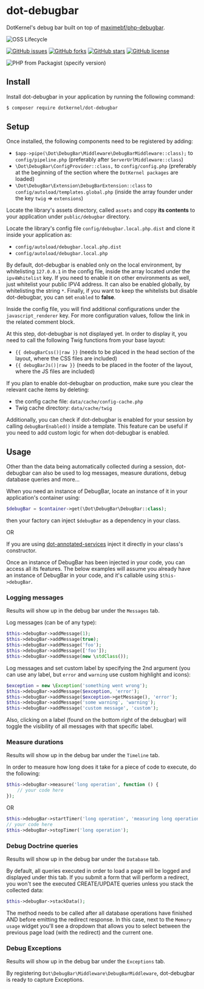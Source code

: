 # dot-debugbar

DotKernel's debug bar built on top of [maximebf/php-debugbar](https://github.com/maximebf/php-debugbar).

![OSS Lifecycle](https://img.shields.io/osslifecycle/dotkernel/dot-debugbar)

[![GitHub issues](https://img.shields.io/github/issues/dotkernel/dot-debugbar)](https://github.com/dotkernel/dot-debugbar/issues)
[![GitHub forks](https://img.shields.io/github/forks/dotkernel/dot-debugbar)](https://github.com/dotkernel/dot-debugbar/network)
[![GitHub stars](https://img.shields.io/github/stars/dotkernel/dot-debugbar)](https://github.com/dotkernel/dot-debugbar/stargazers)
[![GitHub license](https://img.shields.io/github/license/dotkernel/dot-debugbar)](https://github.com/dotkernel/dot-debugbar/blob/main/LICENSE.md)

![PHP from Packagist (specify version)](https://img.shields.io/packagist/php-v/dotkernel/dot-debugbar/1.0.x-dev)


## Install
Install dot-debugbar in your application by running the following command:
```bash
$ composer require dotkernel/dot-debugbar
```


## Setup
Once installed, the following components need to be registered by adding:
* `$app->pipe(\Dot\DebugBar\Middleware\DebugBarMiddleware::class);` to `config/pipeline.php` (preferably after `ServerUrlMiddleware::class`)
* `\Dot\DebugBar\ConfigProvider::class,` to `config/config.php` (preferably at the beginning of the section where the `DotKernel packages` are loaded)
* `\Dot\DebugBar\Extension\DebugBarExtension::class` to `config/autoload/templates.global.php` (inside the array founder under the key `twig` => `extensions`)

Locate the library's assets directory, called `assets` and copy **its contents** to your application under `public/debugbar` directory.

Locate the library's config file `config/debugbar.local.php.dist` and clone it inside your application as:
* `config/autoload/debugbar.local.php.dist`
* `config/autoload/debugbar.local.php`

By default, dot-debugbar is enabled only on the local environment, by whitelisting `127.0.0.1` in the config file, inside the array located under the `ipv4Whitelist` key.
If you need to enable it on other environments as well, just whitelist your public IPV4 address.
It can also be enabled globally, by whitelisting the string `*`.
Finally, if you want to keep the whitelists but disable dot-debugbar, you can set `enabled` to **false**.

Inside the config file, you will find additional configurations under the `javascript_renderer` key.
For more configuration values, follow the link in the related comment block.


At this step, dot-debugbar is not displayed yet. In order to display it, you need to call the following Twig functions from your base layout:
* `{{ debugBarCss()|raw }}` (needs to be placed in the head section of the layout, where the CSS files are included)
* `{{ debugBarJs()|raw }}` (needs to be placed in the footer of the layout, where the JS files are included)

If you plan to enable dot-debugbar on production, make sure you clear the relevant cache items by deleting:
* the config cache file: `data/cache/config-cache.php`
* Twig cache directory: `data/cache/twig`

Additionally, you can check if dot-debugbar is enabled for your session by calling `debugBarEnabled()` inside a template.
This feature can be useful if you need to add custom logic for when dot-debugbar is enabled.


## Usage
Other than the data being automatically collected during a session, dot-debugbar can also be used to log messages, measure durations, debug database queries and more...

When you need an instance of DebugBar, locate an instance of it in your application's container using:
```php
$debugBar = $container->get(\Dot\DebugBar\DebugBar::class);
```
then your factory can inject `$debugBar` as a dependency in your class.

OR

If you are using [dot-annotated-services](https://github.com/dotkernel/dot-annotated-services) inject it directly in your class's constructor.

Once an instance of DebugBar has been injected in your code, you can access all its features.
The below examples will assume you already have an instance of DebugBar in your code, and it's callable using `$this->debugBar`.


### Logging messages
Results will show up in the debug bar under the `Messages` tab.

Log messages (can be of any type):
```php
$this->debugBar->addMessage(1);
$this->debugBar->addMessage(true);
$this->debugBar->addMessage('foo');
$this->debugBar->addMessage(['foo']);
$this->debugBar->addMessage(new \stdClass());
```

Log messages and set custom label by specifying the 2nd argument (you can use any label, but `error` and `warning` use custom highlight and icons):
```php
$exception = new \Exception('something went wrong');
$this->debugBar->addMessage($exception, 'error');
$this->debugBar->addMessage($exception->getMessage(), 'error');
$this->debugBar->addMessage('some warning', 'warning');
$this->debugBar->addMessage('custom message', 'custom');
```

Also, clicking on a label (found on the bottom right of the debugbar) will toggle the visibility of all messages with that specific label.


### Measure durations
Results will show up in the debug bar under the `Timeline` tab.

In order to measure how long does it take for a piece of code to execute, do the following:
```php
$this->debugBar->measure('long operation', function () {
    // your code here
});
```

OR

```php
$this->debugBar->startTimer('long operation', 'measuring long operation');
// your code here
$this->debugBar->stopTimer('long operation');
```


### Debug Doctrine queries
Results will show up in the debug bar under the `Database` tab.

By default, all queries executed in order to load a page will be logged and displayed under this tab.
If you submit a form that will perform a redirect, you won't see the executed CREATE/UPDATE queries unless you stack the collected data:
```php
$this->debugBar->stackData();
```

The method needs to be called after all database operations have finished AND before emitting the redirect response.
In this case, next to the `Memory usage` widget you'll see a dropdown that allows you to select between the previous page load (with the redirect) and the current one.

### Debug Exceptions
Results will show up in the debug bar under the `Exceptions` tab.

By registering `Dot\DebugBar\Middleware\DebugBarMiddleware`, dot-debugbar is ready to capture Exceptions.
